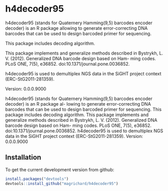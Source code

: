 # h4decoder95

h4decoder95 (stands for Quaternery Hamming(9,5) barcodes encoder decoder) is an R package allowing to generate error-correcting DNA barcodes that can be used to design barcoded primer for sequencing. 

This package includes decoding algorithm. 

This package implements and generalize methods described in Bystrykh, L. V. (2012). Generalized DNA barcode design based on Ham- ming codes. PLoS ONE, 7(5), e36852. doi:10.1371/journal.pone.0036852. 

h4decoder95 is used to demultiplex NGS data in the SiGHT project context (ERC-StG2011-281359).

Version: 0.0.0.9000

h4decoder95 (stands for Quaternery Hamming(9,5) barcodes encoder decoder) is an R package al- lowing to generate error-correcting DNA barcodes that can be used to design barcoded primer for sequencing. This package includes decoding algorithm. This package implements and generalize methods described in Bystrykh, L. V. (2012). Generalized DNA barcode design based on Ham- ming codes. PLoS ONE, 7(5), e36852. doi:10.1371/journal.pone.0036852. h4decoder95 is used to demultiplex NGS data in the SiGHT project context (ERC-StG2011-281359).
Version: 0.0.0.9000

## Installation

To get the current development version from github:

```R
install.packages("devtools")
devtools::install_github("magrichard/h4decoder95")
```
